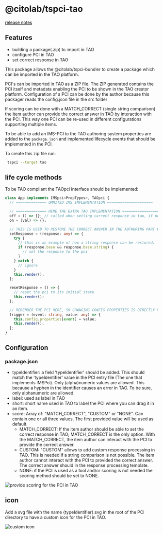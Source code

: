 

# @citolab/tspci-tao

[release notes](https://github.com/Citolab/tspci/lib/tspci-tao/release-notes.md)

## Features
  - building a package(.zip) to import in TAO
  - configure PCI in TAO
  - set correct response in TAO

This package allows the @citolab/tspci-bundler to create a package which can be imported in the TAO platform.

PCI's can be imported in TAO as a ZIP file. The ZIP generated contains the PCI itself and metadata enabling the PCI to be shown in the TAO creator platform.
Configuration of a PCI can be done by the author because this packager reads the config.json file in the src folder

If scoring can be done with a MATCH_CORRECT (single string comparison) the item author can provide the correct answer in TAO by interaction with the PCI.
This way one PCI can be re-used in different configurations supporting multiple items.

To be able to add an IMS-PCI to the TAO authoring system properties are added to the `package.json`
and implemented lifecycle events that should be implemented in the PCI.

To create this zip file run:

``` sh 
 tspci --target tao
```

## life cycle methods

To be TAO compliant the TAOpci interface should be implemented:

```ts
class App implements IMSpci<PropTypes>, TAOpci {
  // ============== OMMITED IMS IMPLEMENTATION =====================

  // ============== HERE THE EXTRA TAO IMPLEMENTATION =====================
  off = () => {}; // called when setting correct response in tao, if not implemented TAO gives an error
  on = (val) => {};

  // THIS IS USED TO RESTORE THE CORRECT ANSWER IN THE AUTHORING PART OF TAO.
  setResponse = (response: any) => {
    try {
      // this is an example of how a string response can be restored.
      if (response.base && response.base.string) {
        // set the response to the pci
      }
    } catch {
      // ignore
    }
    this.render();
  };

  resetResponse = () => {
    // reset the pci to its initial state
    this.render();
  };

  // RERENDER THE PCI HERE, SO CHANGING CONFIG PROPERTIES IS DIRECTLY VISIBLE IN TAO.
  trigger = (event: string, value: any) => {
    this.config.properties[event] = value;
    this.render();
  };
}
```

## Configuration


### package.json
- typeIdentifier: a field 'typeIdentifier' should be added. This should match the 'typeIdentifier' value in the PCI entry file (The one that implements IMSPci). Only (alpha)numeric values are allowed. This because a hyphen in the identifier causes an error in TAO. To be sure, only alphanumeric are allowed.
- label: used as label in TAO
- short: short name used in TAO to label the PCI where you can drag it in an item.
- score: Array of: "MATCH_CORRECT", "CUSTOM" or "NONE". Can contain one or all three values. The first provided value will be used as default.
  - MATCH_CORRECT: If the item author should be able to set the correct response in TAO; MATCH_CORRECT is the only option. With the MATCH_CORRECT, the item author can interact with the PCI to provide the correct answer. 
  - CUSTOM: "CUSTOM" allows to add custom response processing in TAO. This is needed if a string comparison is not possible. The item author cannot interact with the PCI to provided the correct answer. The correct answer should in the response processing template.
  - NONE: if the PCI is used as a tool and/or scoring is not needed the scoring method should be set to NONE.

![provide scoring for the PCI in TAO](https://github.com/Citolab/tspci/lib/tspci-tao/readme-images/score.png)

## icon

Add a svg file with the name {typeIdentifier}.svg in the root of the PCI directory to have a custom icon for the PCI in TAO.

![custom icon](https://github.com/Citolab/tspci/lib/tspci-tao/readme-images/icon.png)
